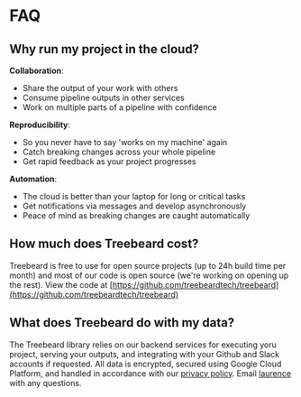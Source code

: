 # FAQ

## Why run my project in the cloud?

**Collaboration**:

- Share the output of your work with others
- Consume pipeline outputs in other services
- Work on multiple parts of a pipeline with confidence

**Reproducibility**:

- So you never have to say 'works on my machine' again
- Catch breaking changes across your whole pipeline
- Get rapid feedback as your project progresses

**Automation**:

- The cloud is better than your laptop for long or critical tasks
- Get notifications via messages and develop asynchronously
- Peace of mind as breaking changes are caught automatically

## How much does Treebeard cost?

Treebeard is free to use for open source projects (up to 24h build time per month) and most of our code is open source (we're working on opening up the rest). View the code at [https://github.com/treebeardtech/treebeard](https://github.com/treebeardtech/treebeard)

## What does Treebeard do with my data?

The Treebeard library relies on our backend services for executing yoru project, serving your outputs, and integrating with your Github and Slack accounts if requested. All data is encrypted, secured using Google Cloud Platform, and handled in accordance with our [privacy policy](https://treebeard.io/privacy/). Email [laurence](mailto:laurence@treebeard.io) with any questions.
